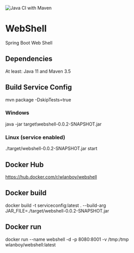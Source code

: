 ![Java CI with Maven](https://github.com/wlanboy/WebShell/workflows/Java%20CI%20with%20Maven/badge.svg?branch=master)

# WebShell
Spring Boot Web Shell

## Dependencies
At least: Java 11 and Maven 3.5

## Build Service Config
mvn package -DskipTests=true

### Windows
java -jar target\webshell-0.0.2-SNAPSHOT.jar

### Linux (service enabled)
./target/webshell-0.0.2-SNAPSHOT.jar start

## Docker Hub
https://hub.docker.com/r/wlanboy/webshell

## Docker build
docker build -t serviceconfig:latest . --build-arg JAR_FILE=./target/webshell-0.0.2-SNAPSHOT.jar

## Docker run
docker run --name webshell -d -p 8080:8001 -v /tmp:/tmp wlanboy/webshell:latest
